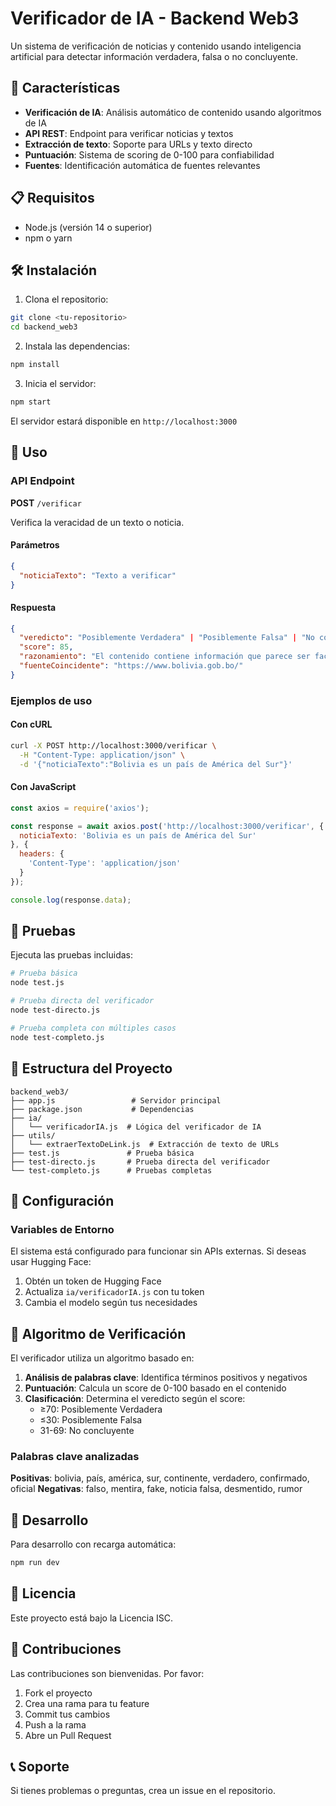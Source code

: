 # Verificador de IA - Backend Web3

Un sistema de verificación de noticias y contenido usando inteligencia artificial para detectar información verdadera, falsa o no concluyente.

## 🚀 Características

- **Verificación de IA**: Análisis automático de contenido usando algoritmos de IA
- **API REST**: Endpoint para verificar noticias y textos
- **Extracción de texto**: Soporte para URLs y texto directo
- **Puntuación**: Sistema de scoring de 0-100 para confiabilidad
- **Fuentes**: Identificación automática de fuentes relevantes

## 📋 Requisitos

- Node.js (versión 14 o superior)
- npm o yarn

## 🛠️ Instalación

1. Clona el repositorio:
```bash
git clone <tu-repositorio>
cd backend_web3
```

2. Instala las dependencias:
```bash
npm install
```

3. Inicia el servidor:
```bash
npm start
```

El servidor estará disponible en `http://localhost:3000`

## 📖 Uso

### API Endpoint

**POST** `/verificar`

Verifica la veracidad de un texto o noticia.

#### Parámetros

```json
{
  "noticiaTexto": "Texto a verificar"
}
```

#### Respuesta

```json
{
  "veredicto": "Posiblemente Verdadera" | "Posiblemente Falsa" | "No concluyente",
  "score": 85,
  "razonamiento": "El contenido contiene información que parece ser factual y verificable.",
  "fuenteCoincidente": "https://www.bolivia.gob.bo/"
}
```

### Ejemplos de uso

#### Con cURL
```bash
curl -X POST http://localhost:3000/verificar \
  -H "Content-Type: application/json" \
  -d '{"noticiaTexto":"Bolivia es un país de América del Sur"}'
```

#### Con JavaScript
```javascript
const axios = require('axios');

const response = await axios.post('http://localhost:3000/verificar', {
  noticiaTexto: 'Bolivia es un país de América del Sur'
}, {
  headers: {
    'Content-Type': 'application/json'
  }
});

console.log(response.data);
```

## 🧪 Pruebas

Ejecuta las pruebas incluidas:

```bash
# Prueba básica
node test.js

# Prueba directa del verificador
node test-directo.js

# Prueba completa con múltiples casos
node test-completo.js
```

## 📁 Estructura del Proyecto

```
backend_web3/
├── app.js                 # Servidor principal
├── package.json           # Dependencias
├── ia/
│   └── verificadorIA.js  # Lógica del verificador de IA
├── utils/
│   └── extraerTextoDeLink.js  # Extracción de texto de URLs
├── test.js               # Prueba básica
├── test-directo.js       # Prueba directa del verificador
└── test-completo.js      # Pruebas completas
```

## 🔧 Configuración

### Variables de Entorno

El sistema está configurado para funcionar sin APIs externas. Si deseas usar Hugging Face:

1. Obtén un token de Hugging Face
2. Actualiza `ia/verificadorIA.js` con tu token
3. Cambia el modelo según tus necesidades

## 🎯 Algoritmo de Verificación

El verificador utiliza un algoritmo basado en:

1. **Análisis de palabras clave**: Identifica términos positivos y negativos
2. **Puntuación**: Calcula un score de 0-100 basado en el contenido
3. **Clasificación**: Determina el veredicto según el score:
   - ≥70: Posiblemente Verdadera
   - ≤30: Posiblemente Falsa
   - 31-69: No concluyente

### Palabras clave analizadas

**Positivas**: bolivia, país, américa, sur, continente, verdadero, confirmado, oficial
**Negativas**: falso, mentira, fake, noticia falsa, desmentido, rumor

## 🚀 Desarrollo

Para desarrollo con recarga automática:

```bash
npm run dev
```

## 📝 Licencia

Este proyecto está bajo la Licencia ISC.

## 🤝 Contribuciones

Las contribuciones son bienvenidas. Por favor:

1. Fork el proyecto
2. Crea una rama para tu feature
3. Commit tus cambios
4. Push a la rama
5. Abre un Pull Request

## 📞 Soporte

Si tienes problemas o preguntas, crea un issue en el repositorio. 